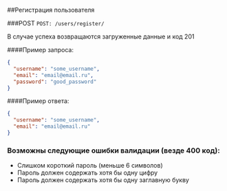 ##Регистрация пользователя

###POST
`POST: /users/register/`

В случае успеха возвращаются загруженные данные и код 201

####Пример запроса:
```json
{
  "username": "some_username",
  "email": "email@email.ru",
  "password": "good_password"
}

```

####Пример ответа:
```json
{
  "username": "some_username",
  "email": "email@email.ru"
}
```
### Возможны следующие ошибки валидации (везде 400 код):

- Слишком короткий пароль (меньше 6 символов)
- Пароль должен содержать хотя бы одну цифру
- Пароль должен содержать хотя бы одну заглавную букву